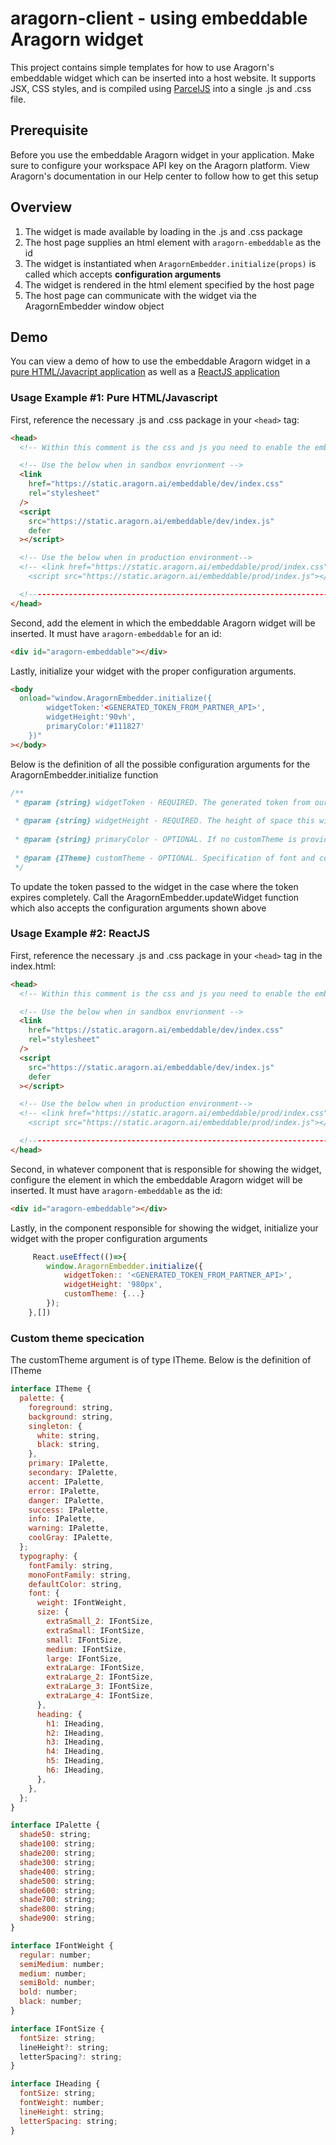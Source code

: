 # aragorn-client - using embeddable Aragorn widget

This project contains simple templates for how to use Aragorn's embeddable widget which can be inserted into a host website. It supports JSX, CSS styles, and is compiled using [ParcelJS](https://parceljs.org/) into a single .js and .css file.

## Prerequisite

Before you use the embeddable Aragorn widget in your application. Make sure to configure your workspace API key on the Aragorn platform. View Aragorn's documentation in our Help center to follow how to get this setup

## Overview

1. The widget is made available by loading in the .js and .css package
2. The host page supplies an html element with `aragorn-embeddable` as the id
3. The widget is instantiated when `AragornEmbedder.initialize(props)` is called which accepts **configuration arguments**
4. The widget is rendered in the html element specified by the host page
5. The host page can communicate with the widget via the AragornEmbedder window object

## Demo

You can view a demo of how to use the embeddable Aragorn widget in a [pure HTML/Javacript application](https://github.com/aragorn-ai/aragorn-client/tree/main/html-dashboard) as well as a [ReactJS application](https://github.com/aragorn-ai/aragorn-client/tree/main/react-dashboard)

### Usage Example #1: Pure HTML/Javascript

First, reference the necessary .js and .css package in your `<head>` tag:

```html
<head>
  <!-- Within this comment is the css and js you need to enable the embeddable code. -->

  <!-- Use the below when in sandbox envrionment -->
  <link
    href="https://static.aragorn.ai/embeddable/dev/index.css"
    rel="stylesheet"
  />
  <script
    src="https://static.aragorn.ai/embeddable/dev/index.js"
    defer
  ></script>

  <!-- Use the below when in production environment-->
  <!-- <link href="https://static.aragorn.ai/embeddable/prod/index.css" rel="stylesheet" />
    <script src="https://static.aragorn.ai/embeddable/prod/index.js"></script> -->

  <!--------------------------------------------------------------------------------------->
</head>
```

Second, add the element in which the embeddable Aragorn widget will be inserted. It must have `aragorn-embeddable` for an id:

```html
<div id="aragorn-embeddable"></div>
```

Lastly, initialize your widget with the proper configuration arguments.

```html
<body
  onload="window.AragornEmbedder.initialize({
        widgetToken:'<GENERATED_TOKEN_FROM_PARTNER_API>',
        widgetHeight:'90vh',
        primaryColor:'#111827'
    })"
></body>
```

Below is the definition of all the possible configuration arguments for the AragornEmbedder.initialize function

```js
/**
 * @param {string} widgetToken - REQUIRED. The generated token from our partner API required to initialize widget and access.
 
 * @param {string} widgetHeight - REQUIRED. The height of space this widget should take. Widget already has a forced min-width of 850px
 
 * @param {string} primaryColor - OPTIONAL. If no customTheme is provided, this will be used for any buttons in the widget. Default is Aragorn's theme colors
 
 * @param {ITheme} customTheme - OPTIONAL. Specification of font and colors, this will be used for any element in the widget. Default is Aragorn's theme specification
 */
```

To update the token passed to the widget in the case where the token expires completely. Call the AragornEmbedder.updateWidget function which also accepts the configuration arguments shown above

### Usage Example #2: ReactJS

First, reference the necessary .js and .css package in your `<head>` tag in the index.html:

```html
<head>
  <!-- Within this comment is the css and js you need to enable the embeddable code. -->

  <!-- Use the below when in sandbox envrionment -->
  <link
    href="https://static.aragorn.ai/embeddable/dev/index.css"
    rel="stylesheet"
  />
  <script
    src="https://static.aragorn.ai/embeddable/dev/index.js"
    defer
  ></script>

  <!-- Use the below when in production environment-->
  <!-- <link href="https://static.aragorn.ai/embeddable/prod/index.css" rel="stylesheet" />
    <script src="https://static.aragorn.ai/embeddable/prod/index.js"></script> -->

  <!--------------------------------------------------------------------------------------->
</head>
```

Second, in whatever component that is responsible for showing the widget, configure the element in which the embeddable Aragorn widget will be inserted. It must have `aragorn-embeddable` as the id:

```html
<div id="aragorn-embeddable"></div>
```

Lastly, in the component responsible for showing the widget, initialize your widget with the proper configuration arguments

```jsx
     React.useEffect(()=>{
        window.AragornEmbedder.initialize({
            widgetToken:: '<GENERATED_TOKEN_FROM_PARTNER_API>',
            widgetHeight: '980px',
            customTheme: {...}
        });
    },[])
```

### Custom theme specication

The customTheme argument is of type ITheme. Below is the definition of ITheme

```js
interface ITheme {
  palette: {
    foreground: string,
    background: string,
    singleton: {
      white: string,
      black: string,
    },
    primary: IPalette,
    secondary: IPalette,
    accent: IPalette,
    error: IPalette,
    danger: IPalette,
    success: IPalette,
    info: IPalette,
    warning: IPalette,
    coolGray: IPalette,
  };
  typography: {
    fontFamily: string,
    monoFontFamily: string,
    defaultColor: string,
    font: {
      weight: IFontWeight,
      size: {
        extraSmall_2: IFontSize,
        extraSmall: IFontSize,
        small: IFontSize,
        medium: IFontSize,
        large: IFontSize,
        extraLarge: IFontSize,
        extraLarge_2: IFontSize,
        extraLarge_3: IFontSize,
        extraLarge_4: IFontSize,
      },
      heading: {
        h1: IHeading,
        h2: IHeading,
        h3: IHeading,
        h4: IHeading,
        h5: IHeading,
        h6: IHeading,
      },
    },
  };
}

interface IPalette {
  shade50: string;
  shade100: string;
  shade200: string;
  shade300: string;
  shade400: string;
  shade500: string;
  shade600: string;
  shade700: string;
  shade800: string;
  shade900: string;
}

interface IFontWeight {
  regular: number;
  semiMedium: number;
  medium: number;
  semiBold: number;
  bold: number;
  black: number;
}

interface IFontSize {
  fontSize: string;
  lineHeight?: string;
  letterSpacing?: string;
}

interface IHeading {
  fontSize: string;
  fontWeight: number;
  lineHeight: string;
  letterSpacing: string;
}
```
